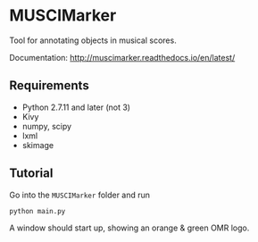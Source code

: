 # MUSCIMarker

Tool for annotating objects in musical scores.

Documentation: http://muscimarker.readthedocs.io/en/latest/

## Requirements

* Python 2.7.11 and later (not 3)
* Kivy
* numpy, scipy
* lxml
* skimage

## Tutorial

Go into the `MUSCIMarker` folder and run

``
python main.py
``

A window should start up, showing an orange & green OMR logo.
